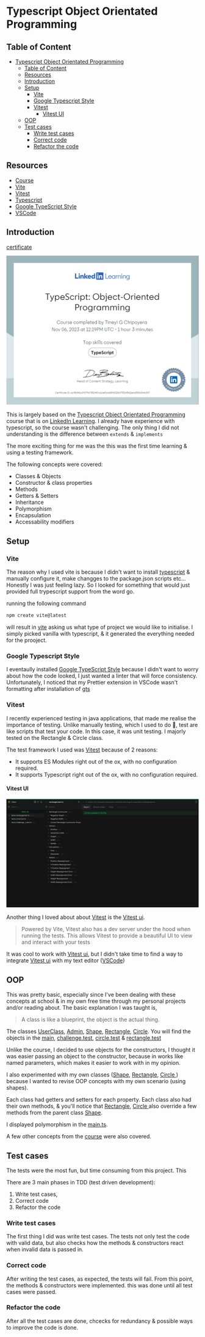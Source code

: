 # Typescript Object Orientated Programming

## Table of Content

- [Typescript Object Orientated Programming](#typescript-object-orientated-programming)
  - [Table of Content](#table-of-content)
  - [Resources](#resources)
  - [Introduction](#introduction)
  - [Setup](#setup)
    - [Vite](#vite)
    - [Google Typescript Style](#google-typescript-style)
    - [Vitest](#vitest)
      - [Vitest UI](#vitest-ui)
  - [OOP](#oop)
  - [Test cases](#test-cases)
    - [Write test cases](#write-test-cases)
    - [Correct code](#correct-code)
    - [Refactor the code](#refactor-the-code)

## Resources

- [Course](https://www.linkedin.com/learning/typescript-object-oriented-programming/)
- [Vite](https://vitejs.dev/)
- [Vitest](https://vitest.dev/)
- [Typescript](https://www.typescriptlang.org/)
- [Google TypeScript Style](https://google.github.io/styleguide/tsguide.html)
- [VSCode](https://code.visualstudio.com/)

## Introduction

[certificate](https://www.linkedin.com/learning/certificates/ab98bf41a09079b73f104f0c61de3ddd894132f60733145412edd380bfb4b307)

[![certificate](./assets/certificate.png)](https://www.linkedin.com/learning/certificates/ab98bf41a09079b73f104f0c61de3ddd894132f60733145412edd380bfb4b307)

This is largely based on the [Typescript Object Orientated Programming](https://www.linkedin.com/learning/typescript-object-oriented-programming/) course that is on [LinkedIn Learning](https://www.linkedin.com/learning/). I already have experience with typescript, so the course wasn't challenging. The only thing I did not understanding is the difference between `extends` & `implements`

The more exciting thing for me was the this was the first time learning & using a testing framework.

The following concepts were covered:

- Classes & Objects
- Constructor & class properties
- Methods
- Getters & Setters
- Inheritance
- Polymorphism
- Encapsulation
- Accessability modifiers

## Setup

### Vite

The reason why I used vite is because I didn't want to install [typescript](https://www.typescriptlang.org/) & manually configure it, make changges to the package.json scripts etc... Honestly I was just feeling lazy. So I looked for something that would just provided full trypescript support from the word go.

running the following command

```bash
npm create vite@latest
```

will result in [vite](https://vitejs.dev/) asking us what type of project we would like to initialise. I simply picked vanilla with typescript, & it generated the everything needed for the prooject.

### Google Typescript Style

I eventaully installed [Google TypeScript Style](https://google.github.io/styleguide/tsguide.html) because I didn't want to worry about how the code looked, I just wanted a linter that will force consistency. Unfortunately, I noticed that my Prettier extension in VSCode wasn't formatting after installation of [gts](https://google.github.io/styleguide/tsguide.html)

### Vitest

I recently experienced testing in java applications, that made me realise the importance of testing. Unlike manually testing, which I used to do 🥲, test are like scripts that test your code. In this case, it was unit testing. I majorly tested on the Rectangle & Circle class.

The test framework I used was [Vitest](https://vitest.dev/) because of 2 reasons:

- It supports ES Modules right out of the ox, with no configuration required.
- It supports Typescript right out of the ox, with no configuration required.

#### Vitest UI

![tests](./assets/tests.png)

Another thing I loved about about [Vitest](https://vitest.dev/) is the [Vitest ui](https://vitest.dev/guide/ui.html).

> Powered by Vite, Vitest also has a dev server under the hood when running the tests. This allows Vitest to provide a beautiful UI to view and interact with your tests

It was cool to work with [Vitest ui](https://vitest.dev/guide/ui.html), but I didn't take time to find a way to integrate [Vitest ui](https://vitest.dev/guide/ui.html) with my text editor ([VSCode](https://code.visualstudio.com/))

## OOP

This was pretty basic, especially since I've been dealing with these concepts at school & in my own free time through my personal projects and/or reading about. The basic explanation I was taught is,

> A class is like a blueprint, the object is the actual thing.

The classes [UserClass](./src/challenge_1.ts), [Admin](./src/challenge_2.ts), [Shape](./src/inheritance_playground/shape.ts), [Rectangle](./src/inheritance_playground/rectangle.ts), [Circle](./src/inheritance_playground/circle.ts). You will find the objects in the [main](./src/main.ts), [challenge.test](./tests/challenge_1.test.ts), [circle.test](./tests/circle.test.ts) & [rectangle.test](./tests/rectangle.test.ts)

Unlike the course, I decided to use objects for the constructors, I thought it was easier passing an object to the constructor, because in works like named parameters, which makes it easier to work with in my opinion.

I also experimented with my own classes ([Shape](./src/inheritance_playground/shape.ts), [Rectangle](./src/inheritance_playground/rectangle.ts), [Circle ](./src/inheritance_playground/circle.ts)) because I wanted to revise OOP concepts with my own scenario (using shapes).

Each class had getters and setters for each property. Each class also had their own methods, & you'll notice that [Rectangle](./src/inheritance_playground/rectangle.ts), [Circle ](./src/inheritance_playground/circle.ts) also override a few methods from the parent class [Shape](./src/inheritance_playground/shape.ts).

I displayed polymorphism in the [main.ts](./src/main.ts).

A few other concepts from the [course](https://www.linkedin.com/learning/typescript-object-oriented-programming/) were also covered.

## Test cases

The tests were the most fun, but time consuming from this project. This

There are 3 main phases in TDD (test driven development):

1. Write test cases,
2. Correct code
3. Refactor the code

### Write test cases

The first thing I did was write test cases. The tests not only test the code with valid data, but also checks how the methods & constructors react when invalid data is passed in.

### Correct code

After writing the test cases, as expected, the tests will fail. From this point, the methods & constructors were implemented. this was done until all test cases were passed.

### Refactor the code

After all the test cases are done, chcecks for redundancy & possible ways to improve the code is done.
